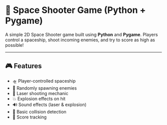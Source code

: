 # 🚀 Space Shooter Game (Python + Pygame)

A simple 2D Space Shooter game built using **Python** and **Pygame**. Players control a spaceship, shoot incoming enemies, and try to score as high as possible!

---

## 🎮 Features

- 🛸 Player-controlled spaceship
- 👾 Randomly spawning enemies
- 🔫 Laser shooting mechanic
- 💥 Explosion effects on hit
- 🔊 Sound effects (laser & explosion)
- 🧠 Basic collision detection
- 🎯 Score tracking
